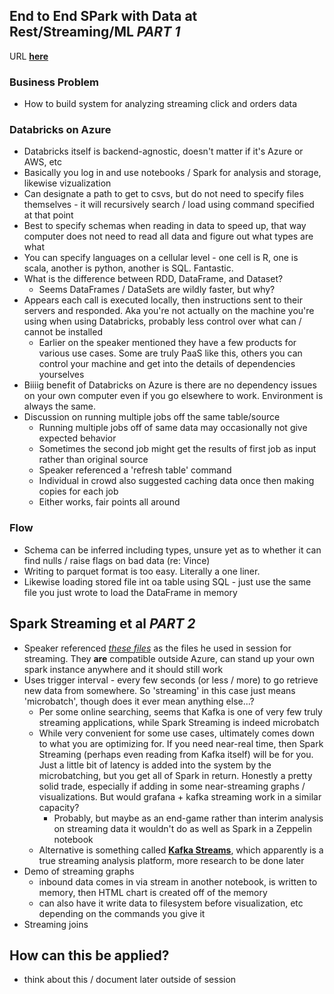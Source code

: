 ## End to End SPark with Data at Rest/Streaming/ML *PART 1*
URL [**here**][1]

[1]: https://apachecon.dukecon.org/acna/2018/#/scheduledEvent/d72ef3c3b7198c158

### Business Problem
* How to build system for analyzing streaming click and orders data

### Databricks on Azure
* Databricks itself is backend-agnostic, doesn't matter if it's Azure or AWS, etc
* Basically you log in and use notebooks / Spark for analysis and storage, likewise vizualization
* Can designate a path to get to csvs, but do not need to specify files themselves - it will recursively search / load using command specified at that point
* Best to specify schemas when reading in data to speed up, that way computer does not need to read all data and figure out what types are what
* You can specify languages on a cellular level - one cell is R, one is scala, another is python, another is SQL. Fantastic.
* What is the difference between RDD, DataFrame, and Dataset?
  * Seems DataFrames / DataSets are wildly faster, but why?
* Appears each call is executed locally, then instructions sent to their servers and responded. Aka you're not actually on the machine you're using when using Databricks, probably less control over what can / cannot be installed
  * Earlier on the speaker mentioned they have a few products for various use cases. Some are truly PaaS like this, others you can control your machine and get into the details of dependencies yourselves
* Biiiig benefit of Databricks on Azure is there are no dependency issues on your own computer even if you go elsewhere to work. Environment is always the same.
* Discussion on running multiple jobs off the same table/source
  * Running multiple jobs off of same data may occasionally not give expected behavior
  * Sometimes the second job might get the results of first job as input rather than original source
  * Speaker referenced a 'refresh table' command
  * Individual in crowd also suggested caching data once then making copies for each job
  * Either works, fair points all around

### Flow
* Schema can be inferred including types, unsure yet as to whether it can find nulls / raise flags on bad data (re: Vince)
* Writing to parquet format is too easy. Literally a one liner.
* Likewise loading stored file int oa table using SQL - just use the same file you just wrote to load the DataFrame in memory

## Spark Streaming et al *PART 2*
* Speaker referenced [*these files*][2] as the files he used in session for streaming. They **are** compatible outside Azure, can stand up your own spark instance anywhere and it should still work
* Uses trigger interval - every few seconds (or less / more) to go retrieve new data from somewhere. So 'streaming' in this case just means 'microbatch', though does it ever mean anything else...?
  * Per some online searching, seems that Kafka is one of very few truly streaming applications, while Spark Streaming is indeed microbatch
  * While very convenient for some use cases, ultimately comes down to what you are optimizing for. If you need near-real time, then Spark Streaming (perhaps even reading from Kafka itself) will be for you. Just a little bit of latency is added into the system by the microbatching, but you get all of Spark in return. Honestly a pretty solid trade, especially if adding in some near-streaming graphs / visualizations. But would grafana + kafka streaming work in a similar capacity?
    * Probably, but maybe as an end-game rather than interim analysis on streaming data it wouldn't do as well as Spark in a Zeppelin notebook
  * Alternative is something called [**Kafka Streams**][3], which apparently is a true streaming analysis platform, more research to be done later
* Demo of streaming graphs 
  * inbound data comes in via stream in another notebook, is written to memory, then HTML chart is created off of the memory
  * can also have it write data to filesystem before visualization, etc depending on the commands you give it
* Streaming joins


## How can this be applied?
* think about this / document later outside of session

[2]: https://github.com/azeltov/adb_workshop
[3]: https://kafka.apache.org/documentation/streams/